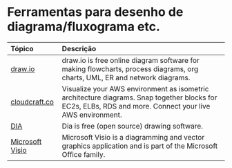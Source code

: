 # Ferramentas para desenho de diagrama/fluxograma etc.

| Tópico                             | Descrição                                                   |
|:-----------------------------------|:------------------------------------------------------------|
| [draw.io](https://www.draw.io/) | draw.io is free online diagram software for making flowcharts, process diagrams, org charts, UML, ER and network diagrams. |
| [cloudcraft.co](https://cloudcraft.co/) | Visualize your AWS environment as isometric architecture diagrams. Snap together blocks for EC2s, ELBs, RDS and more. Connect your live AWS environment. |
| [DIA](http://dia-installer.de/) | Dia is free (open source) drawing software. |
| [Microsoft Visio](https://office.live.com/start/visio.aspx) | Microsoft Visio is a diagramming and vector graphics application and is part of the Microsoft Office family. |